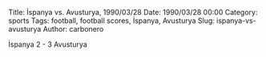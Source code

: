 Title: İspanya vs. Avusturya, 1990/03/28
Date: 1990/03/28 00:00
Category: sports
Tags: football, football scores, İspanya, Avusturya
Slug: ispanya-vs-avusturya
Author: carbonero


İspanya 2 - 3 Avusturya
